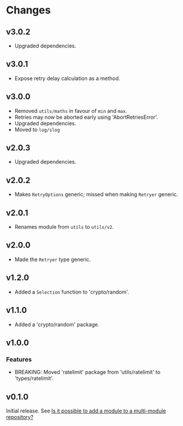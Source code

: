 # Changes

## v3.0.2

- Upgraded dependencies.

## v3.0.1

- Expose retry delay calculation as a method.

## v3.0.0

- Removed `utils/maths` in favour of `min` and `max`.
- Retries may now be aborted early using 'AbortRetriesError'.
- Upgraded dependencies.
- Moved to `log/slog`

## v2.0.3

- Upgraded dependencies.

## v2.0.2

- Makes `RetryOptions` generic; missed when making `Retryer` generic.

## v2.0.1

- Renames module from `utils` to `utils/v2`.

## v2.0.0

- Made the `Retryer` type generic.

## v1.2.0

- Added a `Selection` function to 'crypto/random'.

## v1.1.0

- Added a 'crypto/random' package.

## v1.0.0

### Features

- BREAKING: Moved 'ratelimit' package from 'utils/ratelimit' to
  'types/ratelimit'.

## v0.1.0

Initial release. See [Is it possible to add a module to a multi-module
repository?](https://github.com/golang/go/wiki/Modules#is-it-possible-to-add-a-module-to-a-multi-module-repository.)
